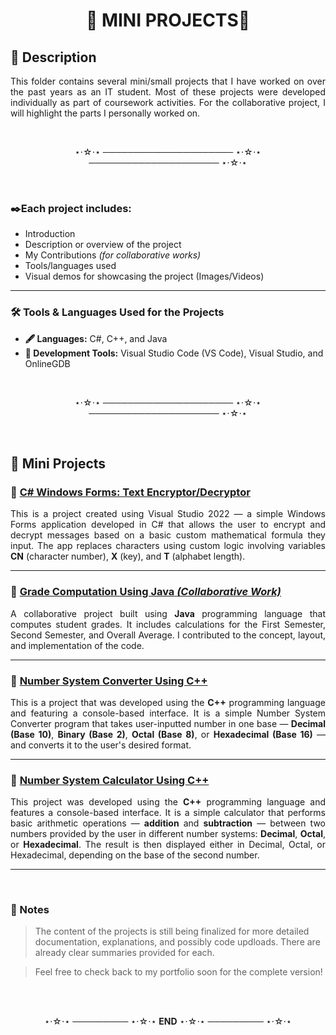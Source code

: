 <h1 align="center""><b>🌟 MINI PROJECTS🌟</b></h1>

## 📄 Description

<p align="justify">This folder contains several mini/small projects that I have worked on over the past years as an IT student. Most of these projects were developed individually as part of coursework activities. For the collaborative project, I will highlight the parts I personally worked on.</p>

<br>
<p align="center">⋆⋅☆⋅⋆ ───────────────────── ⋆⋅☆⋅⋆ ───────────────────── ⋆⋅☆⋅⋆</p>
<br>

### ✒️Each project includes:
- Introduction
- Description or overview of the project
- My Contributions *(for collaborative works)*
- Tools/languages used  
- Visual demos for showcasing the project (Images/Videos)

---

### 🛠 Tools & Languages Used for the Projects
- **🖋️ Languages:** C#, C++, and Java
- **🧰 Development Tools:** Visual Studio Code (VS Code), Visual Studio, and OnlineGDB

<br>
<p align="center">⋆⋅☆⋅⋆ ───────────────────── ⋆⋅☆⋅⋆ ───────────────────── ⋆⋅☆⋅⋆</p>
<br>


## 🧩 Mini Projects

### 📍 [**C# Windows Forms: Text Encryptor/Decryptor**](https://github.com/mine1y0u/My-Portfolio/tree/main/mini-projects/1.%20Text%20Encryptor%20%26%20Decryptor)


<p align="justify">This is a project created using Visual Studio 2022 — a simple Windows Forms application developed in C# that allows the user to encrypt and decrypt messages based on a basic custom mathematical formula they input. The app replaces characters using custom logic involving variables <b>CN</b> (character number), <b>X</b> (key), and <b>T</b> (alphabet length). </p>

---

### 📍 [**Grade Computation Using Java** *(Collaborative Work)*](https://github.com/mine1y0u/My-Portfolio/tree/main/mini-projects/2.%20Grade%20Computation)

<p align="justify">A collaborative project built using <b>Java</b> programming language that computes student grades. It includes calculations for the First Semester, Second Semester, and Overall Average. I contributed to the concept, layout, and implementation of the code.</p>

---

### 📍 [**Number System Converter Using C++**](https://github.com/mine1y0u/My-Portfolio/tree/main/mini-projects/3.%20Number%20System%20Converter)

<p align="justify">This is a project that was developed using the <b>C++</b> programming language and featuring a console-based interface. It is a simple Number System Converter program that takes user-inputted number in one base — <b>Decimal (Base 10)</b>, <b>Binary (Base 2)</b>, <b>Octal (Base 8)</b>, or <b>Hexadecimal (Base 16)</b> — and converts it to the user's desired format.</p>

---

### 📍 [**Number System Calculator Using C++**](https://github.com/mine1y0u/My-Portfolio/tree/main/mini-projects/4.%20Number%20System%20Calculator)

 <p align="justify"> This project was developed using the <b>C++</b> programming language and features a console-based interface. It is a simple calculator that performs basic arithmetic operations — <b>addition</b> and <b>subtraction</b> — between two numbers provided by the user in different number systems: <b>Decimal</b>, <b>Octal</b>, or <b>Hexadecimal</b>. The result is then displayed either in Decimal, Octal, or Hexadecimal, depending on the base of the second number.</p> 

 ---

<br>

### 📌 Notes
> The content of the projects is still being finalized for more detailed documentation, explanations, and possibly code updloads. There are already clear summaries provided for each. 

>Feel free to check back to my portfolio soon for the complete version! 

<br><br>
<p align="center">⋆⋅☆⋅⋆ ───────── ⋆⋅☆⋅⋆ <b>END</b> ⋆⋅☆⋅⋆ ───────── ⋆⋅☆⋅⋆</p>
<br>
